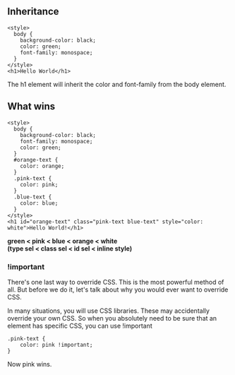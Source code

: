 ## Inheritance

	<style>
	  body {
		background-color: black;
		color: green;
		font-family: monospace;
	  }
	</style>
	<h1>Hello World</h1>  

The h1 element will inherit the color and font-family from the body element.

## What wins

	<style>
	  body {
		background-color: black;
		font-family: monospace;
		color: green;
	  }
	  #orange-text {
		color: orange;
	  }
	  .pink-text {
		color: pink;
	  }
	  .blue-text {
		color: blue;
	  }
	</style>
	<h1 id="orange-text" class="pink-text blue-text" style="color: white">Hello World!</h1>

**green < pink < blue < orange < white**  
**(type sel < class sel < id sel < inline style)**

### !important
There's one last way to override CSS. This is the most powerful method of all. But before we do it, let's talk about why you would ever want to override CSS.

In many situations, you will use CSS libraries. These may accidentally override your own CSS. So when you absolutely need to be sure that an element has specific CSS, you can use !important

	.pink-text {
		color: pink !important;
	}

Now pink wins.